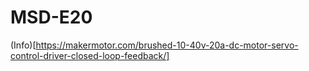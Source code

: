 # MSD-E20

(Info)[https://makermotor.com/brushed-10-40v-20a-dc-motor-servo-control-driver-closed-loop-feedback/]
